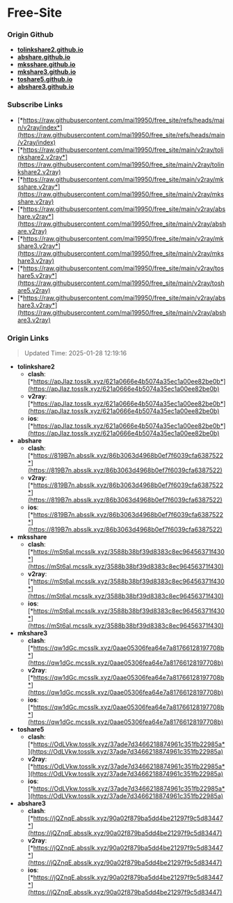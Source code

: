# Free-Site

### Origin Github

- [**tolinkshare2.github.io**](https://github.com/tolinkshare2/tolinkshare2.github.io)
- [**abshare.github.io**](https://github.com/abshare/abshare.github.io)
- [**mksshare.github.io**](https://github.com/mksshare/mksshare.github.io)
- [**mkshare3.github.io**](https://github.com/mkshare3/mkshare3.github.io)
- [**toshare5.github.io**](https://github.com/toshare5/toshare5.github.io)
- [**abshare3.github.io**](https://github.com/abshare3/abshare3.github.io)

### Subscribe Links

- [*https://raw.githubusercontent.com/mai19950/free_site/refs/heads/main/v2ray/index*](https://raw.githubusercontent.com/mai19950/free_site/refs/heads/main/v2ray/index)
- [*https://raw.githubusercontent.com/mai19950/free_site/main/v2ray/tolinkshare2.v2ray*](https://raw.githubusercontent.com/mai19950/free_site/main/v2ray/tolinkshare2.v2ray)
- [*https://raw.githubusercontent.com/mai19950/free_site/main/v2ray/mksshare.v2ray*](https://raw.githubusercontent.com/mai19950/free_site/main/v2ray/mksshare.v2ray)
- [*https://raw.githubusercontent.com/mai19950/free_site/main/v2ray/abshare.v2ray*](https://raw.githubusercontent.com/mai19950/free_site/main/v2ray/abshare.v2ray)
- [*https://raw.githubusercontent.com/mai19950/free_site/main/v2ray/mkshare3.v2ray*](https://raw.githubusercontent.com/mai19950/free_site/main/v2ray/mkshare3.v2ray)
- [*https://raw.githubusercontent.com/mai19950/free_site/main/v2ray/toshare5.v2ray*](https://raw.githubusercontent.com/mai19950/free_site/main/v2ray/toshare5.v2ray)
- [*https://raw.githubusercontent.com/mai19950/free_site/main/v2ray/abshare3.v2ray*](https://raw.githubusercontent.com/mai19950/free_site/main/v2ray/abshare3.v2ray)

### Origin Links

> Updated Time: 2025-01-28 12:19:16

- **tolinkshare2**
  - **clash**: [*https://apJIaz.tosslk.xyz/621a0666e4b5074a35ec1a00ee82be0b*](https://apJIaz.tosslk.xyz/621a0666e4b5074a35ec1a00ee82be0b)
  - **v2ray**: [*https://apJIaz.tosslk.xyz/621a0666e4b5074a35ec1a00ee82be0b*](https://apJIaz.tosslk.xyz/621a0666e4b5074a35ec1a00ee82be0b)
  - **ios**: [*https://apJIaz.tosslk.xyz/621a0666e4b5074a35ec1a00ee82be0b*](https://apJIaz.tosslk.xyz/621a0666e4b5074a35ec1a00ee82be0b)
- **abshare**
  - **clash**: [*https://819B7n.absslk.xyz/86b3063d4968b0ef7f6039cfa6387522*](https://819B7n.absslk.xyz/86b3063d4968b0ef7f6039cfa6387522)
  - **v2ray**: [*https://819B7n.absslk.xyz/86b3063d4968b0ef7f6039cfa6387522*](https://819B7n.absslk.xyz/86b3063d4968b0ef7f6039cfa6387522)
  - **ios**: [*https://819B7n.absslk.xyz/86b3063d4968b0ef7f6039cfa6387522*](https://819B7n.absslk.xyz/86b3063d4968b0ef7f6039cfa6387522)
- **mksshare**
  - **clash**: [*https://mSt6aI.mcsslk.xyz/3588b38bf39d8383c8ec96456371f430*](https://mSt6aI.mcsslk.xyz/3588b38bf39d8383c8ec96456371f430)
  - **v2ray**: [*https://mSt6aI.mcsslk.xyz/3588b38bf39d8383c8ec96456371f430*](https://mSt6aI.mcsslk.xyz/3588b38bf39d8383c8ec96456371f430)
  - **ios**: [*https://mSt6aI.mcsslk.xyz/3588b38bf39d8383c8ec96456371f430*](https://mSt6aI.mcsslk.xyz/3588b38bf39d8383c8ec96456371f430)
- **mkshare3**
  - **clash**: [*https://qw1dGc.mcsslk.xyz/0aae05306fea64e7a81766128197708b*](https://qw1dGc.mcsslk.xyz/0aae05306fea64e7a81766128197708b)
  - **v2ray**: [*https://qw1dGc.mcsslk.xyz/0aae05306fea64e7a81766128197708b*](https://qw1dGc.mcsslk.xyz/0aae05306fea64e7a81766128197708b)
  - **ios**: [*https://qw1dGc.mcsslk.xyz/0aae05306fea64e7a81766128197708b*](https://qw1dGc.mcsslk.xyz/0aae05306fea64e7a81766128197708b)
- **toshare5**
  - **clash**: [*https://OdLVkw.tosslk.xyz/37ade7d3466218874961c351fb22985a*](https://OdLVkw.tosslk.xyz/37ade7d3466218874961c351fb22985a)
  - **v2ray**: [*https://OdLVkw.tosslk.xyz/37ade7d3466218874961c351fb22985a*](https://OdLVkw.tosslk.xyz/37ade7d3466218874961c351fb22985a)
  - **ios**: [*https://OdLVkw.tosslk.xyz/37ade7d3466218874961c351fb22985a*](https://OdLVkw.tosslk.xyz/37ade7d3466218874961c351fb22985a)
- **abshare3**
  - **clash**: [*https://jQZnqE.absslk.xyz/90a02f879ba5dd4be21297f9c5d83447*](https://jQZnqE.absslk.xyz/90a02f879ba5dd4be21297f9c5d83447)
  - **v2ray**: [*https://jQZnqE.absslk.xyz/90a02f879ba5dd4be21297f9c5d83447*](https://jQZnqE.absslk.xyz/90a02f879ba5dd4be21297f9c5d83447)
  - **ios**: [*https://jQZnqE.absslk.xyz/90a02f879ba5dd4be21297f9c5d83447*](https://jQZnqE.absslk.xyz/90a02f879ba5dd4be21297f9c5d83447)

